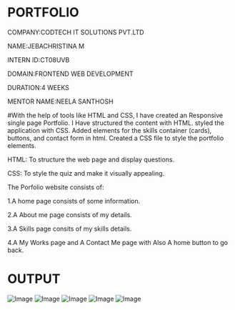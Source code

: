 # PORTFOLIO

COMPANY:CODTECH IT SOLUTIONS PVT.LTD

NAME:JEBACHRISTINA M

INTERN ID:CT08UVB

DOMAIN:FRONTEND WEB DEVELOPMENT

DURATION:4 WEEKS

MENTOR NAME:NEELA SANTHOSH

#With the help of tools like HTML and CSS, I have created an Responsive single page Portfolio. I Have structured the content with HTML. styled the application with CSS.  Added elements for the skills container (cards), buttons, and contact form in html. Created a CSS file to style the portfolio elements. 

HTML: To structure the web page and display questions.

CSS: To style the quiz and make it visually appealing.

The Porfolio website consists of:

1.A home page consists of some information.

2.A About me page consists of my details.

3.A Skills page consits of my skills details.

4.A My Works page and A Contact Me page with Also A home button to go back.

# OUTPUT

![Image](https://github.com/user-attachments/assets/b68661bd-0032-48d8-9289-fc97ef86169d)
![Image](https://github.com/user-attachments/assets/1fc58296-ddb7-4b42-bd8b-03bdbef31f72)
![Image](https://github.com/user-attachments/assets/19b0abda-9ab9-4711-9795-2fb93f8d7bf9)
![Image](https://github.com/user-attachments/assets/568ae110-ef00-4eaf-8b1d-b9288ae08a05)
![Image](https://github.com/user-attachments/assets/efbe9c0c-1b2c-4f58-b2ea-c41cc6fe1f27)


